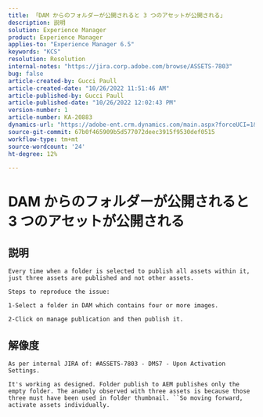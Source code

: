 ```yaml
---
title: 「DAM からのフォルダーが公開されると 3 つのアセットが公開される」
description: 説明
solution: Experience Manager
product: Experience Manager
applies-to: "Experience Manager 6.5"
keywords: "KCS"
resolution: Resolution
internal-notes: "https://jira.corp.adobe.com/browse/ASSETS-7803"
bug: false
article-created-by: Gucci Paull
article-created-date: "10/26/2022 11:51:46 AM"
article-published-by: Gucci Paull
article-published-date: "10/26/2022 12:02:43 PM"
version-number: 1
article-number: KA-20883
dynamics-url: "https://adobe-ent.crm.dynamics.com/main.aspx?forceUCI=1&pagetype=entityrecord&etn=knowledgearticle&id=2dad0d8b-2455-ed11-bba2-6045bd006268"
source-git-commit: 67b0f465909b5d577072deec3915f9530def0515
workflow-type: tm+mt
source-wordcount: '24'
ht-degree: 12%

---
```


# DAM からのフォルダーが公開されると 3 つのアセットが公開される

## 説明





```
Every time when a folder is selected to publish all assets within it, just three assets are published and not other assets.

Steps to reproduce the issue:

1-Select a folder in DAM which contains four or more images.
```


`2-Click on manage publication and then publish it.`


## 解像度


`As per internal JIRA of: #ASSETS-7803 - DMS7 - Upon Activation Settings.`

`It's working as designed. Folder publish to AEM publishes only the empty folder. The anamoly observed with three assets is because those three must have been used in folder thumbnail. ``So moving forward, activate assets individually.`
